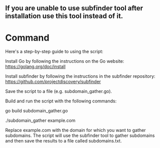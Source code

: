 ## If you are unable to use subfinder tool after installation use this tool instead of it.

# Command

Here's a step-by-step guide to using the script:

Install Go by following the instructions on the Go website: https://golang.org/doc/install

Install subfinder by following the instructions in the subfinder repository: https://github.com/projectdiscovery/subfinder

Save the script to a file (e.g. subdomain_gather.go).

Build and run the script with the following commands:

go build subdomain_gather.go

./subdomain_gather example.com


Replace example.com with the domain for which you want to gather subdomains. The script will use the subfinder tool to gather subdomains and then save the results to a file called subdomains.txt.
